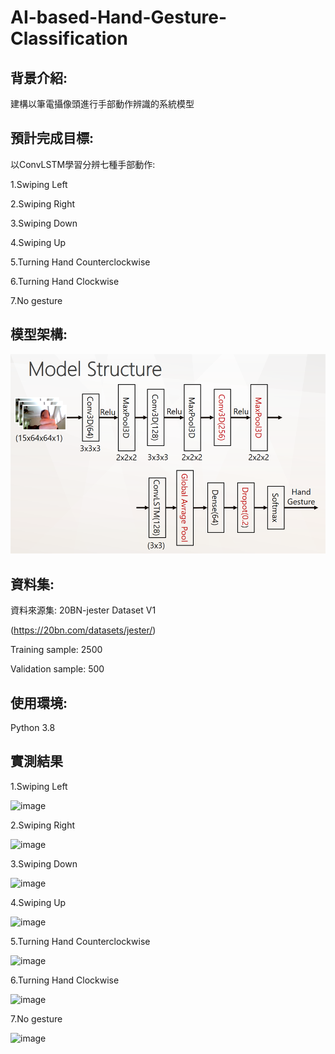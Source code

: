 # AI-based-Hand-Gesture-Classification
## 背景介紹:
建構以筆電攝像頭進行手部動作辨識的系統模型

## 預計完成目標:

以ConvLSTM學習分辨七種手部動作:

1.Swiping Left

2.Swiping Right

3.Swiping Down

4.Swiping Up

5.Turning Hand Counterclockwise

6.Turning Hand Clockwise

7.No gesture

## 模型架構:

![image](https://github.com/tddwso/AI-based-Hand-Gesture-Classification/blob/main/model.PNG)

## 資料集:
資料來源集: 20BN-jester Dataset V1 

(https://20bn.com/datasets/jester/)

Training sample: 2500 

Validation sample: 500 

## 使用環境:
Python 3.8
 
## 實測結果

1.Swiping Left

![image](https://github.com/tddwso/AI-based-Hand-Gesture-Classification/blob/main/Swiping%20Left.gif)

2.Swiping Right

![image](https://github.com/tddwso/AI-based-Hand-Gesture-Classification/blob/main/Swiping%20Right.gif)

3.Swiping Down

![image](https://github.com/tddwso/AI-based-Hand-Gesture-Classification/blob/main/Swiping%20Down.gif)

4.Swiping Up

![image](https://github.com/tddwso/Covid-19-identity/blob/main/test.PNG)

5.Turning Hand Counterclockwise

![image](https://github.com/tddwso/AI-based-Hand-Gesture-Classification/blob/main/Turning%20Hand%20Counterclockwise.gif)

6.Turning Hand Clockwise

![image]()

7.No gesture

![image](https://github.com/tddwso/AI-based-Hand-Gesture-Classification/blob/main/no%20gesture.gif)
